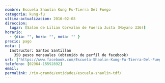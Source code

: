 ```yaml
---
nombre: Escuela Shaolin Kung Fu-Tierra Del Fuego
categoria: kung-fu
ultima-actualizacion: 2016-02-08
direccion: 
  lugar: [Salón de Lilian Corvalan de Fuerza Justa (Moyano 336)]
horario: 
  - {dia: "", hora: "", nota: "" }
precio: pago 
nota: | 
  Instructor: Santos Santillan
	350 pesos mensuales (obtenido de perfil de facebook)
url: ["https://www.facebook.com/Escuela-Shaolin-Kung-Fu-Tierra-Del-Fuego-320853778100693/"]
telefono: [02964-15592892]
email: 
permalink: /rio-grande/entidades/escuela-shaolin-tdf/
--- 
```



